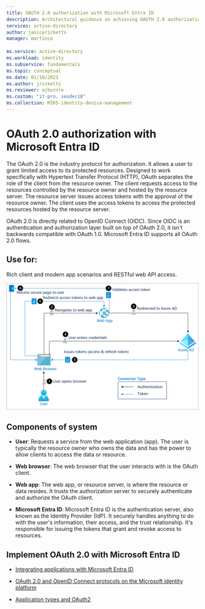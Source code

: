 ```yaml
---
title: OAUTH 2.0 authorization with Microsoft Entra ID
description: Architectural guidance on achieving OAUTH 2.0 authorization with Microsoft Entra ID.
services: active-directory
author: janicericketts
manager: martinco

ms.service: active-directory
ms.workload: identity
ms.subservice: fundamentals
ms.topic: conceptual
ms.date: 01/10/2023
ms.author: jricketts
ms.reviewer: ajburnle
ms.custom: "it-pro, seodec18"
ms.collection: M365-identity-device-management
---
```


# OAuth 2.0 authorization with Microsoft Entra ID

The OAuth 2.0 is the industry protocol for authorization. It allows a user to grant limited access to its protected resources. Designed to work specifically with Hypertext Transfer Protocol (HTTP), OAuth separates the role of the client from the resource owner. The client requests access to the resources controlled by the resource owner and hosted by the resource server. The resource server issues access tokens with the approval of the resource owner. The client uses the access tokens to access the protected resources hosted by the resource server. 

OAuth 2.0 is directly related to OpenID Connect (OIDC). Since OIDC is an authentication and authorization layer built on top of OAuth 2.0, it isn't backwards compatible with OAuth 1.0. Microsoft Entra ID supports all OAuth 2.0 flows. 

## Use for:

Rich client and modern app scenarios and RESTful web API access.

![Diagram of architecture](./media/authentication-patterns/oauth.png)

## Components of system

* **User**: Requests a service from the web application (app). The user is typically the resource owner who owns the data and has the power to allow clients to access the data or resource. 

* **Web browser**: The web browser that the user interacts with is the OAuth client. 

* **Web app**: The web app, or resource server, is where the resource or data resides. It trusts the authorization server to securely authenticate and authorize the OAuth client. 

* **Microsoft Entra ID**: Microsoft Entra ID is the authentication server, also known as the Identity Provider (IdP). It securely handles anything to do with the user's information, their access, and the trust relationship. It's responsible for issuing the tokens that grant and revoke access to resources.

<a name='implement-oauth-20-with-azure-ad'></a>

## Implement OAuth 2.0 with Microsoft Entra ID

* [Integrating applications with Microsoft Entra ID](~/identity/saas-apps/tutorial-list.md) 

* [OAuth 2.0 and OpenID Connect protocols on the Microsoft identity platform](~/identity-platform/v2-protocols.md) 

* [Application types and OAuth2](~/identity-platform/v2-app-types.md) 
